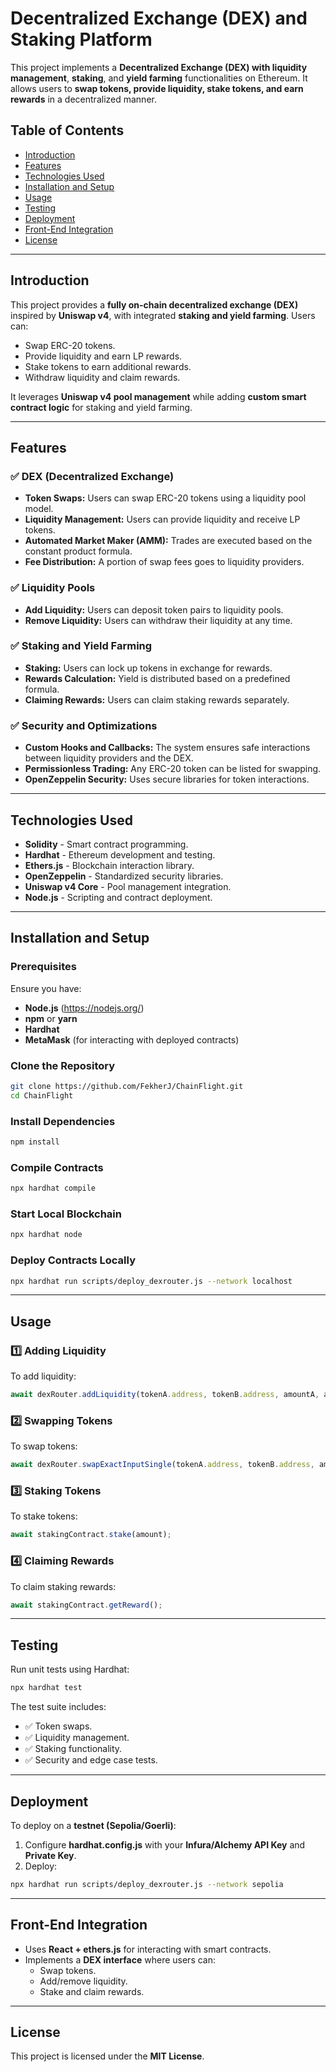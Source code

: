 # **Decentralized Exchange (DEX) and Staking Platform**

This project implements a **Decentralized Exchange (DEX) with liquidity management**, **staking**, and **yield farming** functionalities on Ethereum. It allows users to **swap tokens, provide liquidity, stake tokens, and earn rewards** in a decentralized manner.

## **Table of Contents**
- [Introduction](#introduction)
- [Features](#features)
- [Technologies Used](#technologies-used)
- [Installation and Setup](#installation-and-setup)
- [Usage](#usage)
- [Testing](#testing)
- [Deployment](#deployment)
- [Front-End Integration](#front-end-integration)
- [License](#license)

---

## **Introduction**
This project provides a **fully on-chain decentralized exchange (DEX)** inspired by **Uniswap v4**, with integrated **staking and yield farming**. Users can:
- Swap ERC-20 tokens.
- Provide liquidity and earn LP rewards.
- Stake tokens to earn additional rewards.
- Withdraw liquidity and claim rewards.

It leverages **Uniswap v4 pool management** while adding **custom smart contract logic** for staking and yield farming.

---

## **Features**
### ✅ **DEX (Decentralized Exchange)**
- **Token Swaps:** Users can swap ERC-20 tokens using a liquidity pool model.
- **Liquidity Management:** Users can provide liquidity and receive LP tokens.
- **Automated Market Maker (AMM):** Trades are executed based on the constant product formula.
- **Fee Distribution:** A portion of swap fees goes to liquidity providers.

### ✅ **Liquidity Pools**
- **Add Liquidity:** Users can deposit token pairs to liquidity pools.
- **Remove Liquidity:** Users can withdraw their liquidity at any time.

### ✅ **Staking and Yield Farming**
- **Staking:** Users can lock up tokens in exchange for rewards.
- **Rewards Calculation:** Yield is distributed based on a predefined formula.
- **Claiming Rewards:** Users can claim staking rewards separately.

### ✅ **Security and Optimizations**
- **Custom Hooks and Callbacks:** The system ensures safe interactions between liquidity providers and the DEX.
- **Permissionless Trading:** Any ERC-20 token can be listed for swapping.
- **OpenZeppelin Security:** Uses secure libraries for token interactions.

---

## **Technologies Used**
- **Solidity** - Smart contract programming.
- **Hardhat** - Ethereum development and testing.
- **Ethers.js** - Blockchain interaction library.
- **OpenZeppelin** - Standardized security libraries.
- **Uniswap v4 Core** - Pool management integration.
- **Node.js** - Scripting and contract deployment.

---

## **Installation and Setup**
### **Prerequisites**
Ensure you have:
- **Node.js** (https://nodejs.org/)
- **npm** or **yarn**
- **Hardhat**
- **MetaMask** (for interacting with deployed contracts)

### **Clone the Repository**
```bash
git clone https://github.com/FekherJ/ChainFlight.git
cd ChainFlight
```

### **Install Dependencies**
```bash
npm install
```

### **Compile Contracts**
```bash
npx hardhat compile
```

### **Start Local Blockchain**
```bash
npx hardhat node
```

### **Deploy Contracts Locally**
```bash
npx hardhat run scripts/deploy_dexrouter.js --network localhost
```

---

## **Usage**
### **1️⃣ Adding Liquidity**
To add liquidity:
```javascript
await dexRouter.addLiquidity(tokenA.address, tokenB.address, amountA, amountB);
```

### **2️⃣ Swapping Tokens**
To swap tokens:
```javascript
await dexRouter.swapExactInputSingle(tokenA.address, tokenB.address, amountIn, amountOutMin);
```

### **3️⃣ Staking Tokens**
To stake tokens:
```javascript
await stakingContract.stake(amount);
```

### **4️⃣ Claiming Rewards**
To claim staking rewards:
```javascript
await stakingContract.getReward();
```

---

## **Testing**
Run unit tests using Hardhat:
```bash
npx hardhat test
```
The test suite includes:
- ✅ Token swaps.
- ✅ Liquidity management.
- ✅ Staking functionality.
- ✅ Security and edge case tests.

---

## **Deployment**
To deploy on a **testnet (Sepolia/Goerli)**:
1. Configure **hardhat.config.js** with your **Infura/Alchemy API Key** and **Private Key**.
2. Deploy:
```bash
npx hardhat run scripts/deploy_dexrouter.js --network sepolia
```

---

## **Front-End Integration**
- Uses **React + ethers.js** for interacting with smart contracts.
- Implements a **DEX interface** where users can:
  - Swap tokens.
  - Add/remove liquidity.
  - Stake and claim rewards.

---

## **License**
This project is licensed under the **MIT License**.

